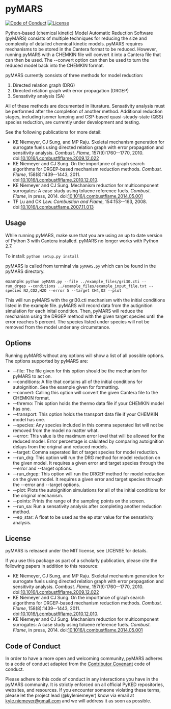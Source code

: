# pyMARS

[![Code of Conduct](https://img.shields.io/badge/code%20of%20conduct-contributor%20covenant-green.svg)](http://contributor-covenant.org/version/1/4/)
[![License](https://img.shields.io/badge/license-MIT-blue.svg)](https://opensource.org/licenses/MIT)

Python-based (chemical kinetic) Model Automatic Reduction Software (pyMARS) consists of multiple techniques for reducing the size and complexity of detailed chemical kinetic models.  pyMARS requires mechanisms to be stored in the Cantera format to be reduced.  However, running pyMARS with a CHEMKIN file will convert it into a Cantera file that can then be used.  The --convert option can then be used to turn the reduced model back into the CHEMKIN format.  

pyMARS currently consists of three methods for model reduction:

 1. Directed relation graph (DRG)
 2. Directed relation graph with error propagation (DRGEP)
 3. Sensativity analysis (SA) 

All of these methods are documented in liturature.  Sensativity analysis must be performed after the completion of another method.  Additional reduction stages, including isomer lumping and CSP-based quasi-steady-state (QSS) species reduction, are currently under development and testing.

See the following publications for more detail:

 * KE Niemeyer, CJ Sung, and MP Raju. Skeletal mechanism generation for surrogate fuels using directed relation graph with error propagation and sensitivity analysis. *Combust. Flame*, 157(9):1760--1770, 2010. doi:[10.1016/j.combustflflame.2009.12.022](http://dx.doi.org/10.1016/j.combustflflame.2009.12.022)
 * KE Niemeyer and CJ Sung. On the importance of graph search algorithms for DRGEP-based mechanism reduction methods. *Combust. Flame*, 158(8):1439--1443, 2011. doi:[10.1016/j.combustflflame.2010.12.010](http://dx.doi.org/10.1016/j.combustflflame.2010.12.010).
 * KE Niemeyer and CJ Sung. Mechanism reduction for multicomponent surrogates: A case study using toluene reference fuels.  *Combust. Flame*, in press, 2014. doi:[10.1016/j.combustflame.2014.05.001](http://dx.doi.org/10.1016/j.combustflame.2014.05.001)
 * TF Lu and CK Law. *Combustion and Flame*, 154:153--163, 2008. doi:[10.1016/j.combustflame.2007.11.013](http://dx.doi.org/10.1016/j.combustflame.2007.11.013)

## Usage

While running pyMARS, make sure that you are using an up to date version of Python 3 with Cantera installed.  pyMARS no longer works with Python 2.7.  

To install:
     `python setup.py install`

pyMARS is called from terminal via `pyMARS.py`
which can be found in the pyMARS directory.

example:
    `python pyMARS.py --file ../example_files/gri30.cti --run_drgep --conditions ../example_files/example_input_file.txt --species N2,CO2,H2O --error 5 --target CH4,O2 --plot`

This will run pyMARS with the gri30.cti mechanism with the initial conditions listed in the example file.  pyMARS will record data from the autignition simulation for each inital condition.  Then, pyMARS will reduce the mechanism using the DRGEP method with the given target species until the error reaches 5 percent.  The species listed under species will not be removed from the model under any circumstance. 

## Options

Running pyMARS without any options will show a list of all possible options.  The options supported by pyMARS are:

  * --file: The file given for this option should be the mechanism for pyMARS to act on.  
  * --conditions: A file that contains all of the initial conditions for autoignition.  See the example given for formatting.  
  * --convert: Calling this option will convert the given Cantera file to the CHEMKIN format.  
  * --thremo: This option holds the thermo data file if your CHEMKIN model has one.  
  * --transport:  This option holds the transport data file if your CHEMKIN model has one.  
  * --species:  Any species included in this comma seperated list will not be removed from the model no matter what.
  * --error:  This value is the maximum error level that will be allowed for the reduced model.  Error percentage is calulated by comparing autoignition delays from the original and reduced models.  
  * --target: Comma seperated list of target species for model reduction.  
  * --run_drg: This option will run the DRG method for model reduction on the given model.  It requires a given error and target species through the --error and --target options.  
  * --run_drgep: This option will run the DRGEP method for model reduction on the given model.  It requires a given error and target species through the --error and --target options. 
  * --plot: Plots the autoignition simulations for all of the initial conditions for the original mechanism.  
  * --points: Prints the range of the sampling points on the screen. 
  * --run_sa: Run a sensativity analysis after completing another reduction method.                           
  * --ep_star: A float to be used as the ep star value for the sensativity analysis.  

## License

pyMARS is released under the MIT license, see LICENSE for details.

If you use this package as part of a scholarly publication, please cite the following papers in addition to this resource:

 * KE Niemeyer, CJ Sung, and MP Raju. Skeletal mechanism generation for surrogate fuels using directed relation graph with error propagation and sensitivity analysis. *Combust. Flame*, 157(9):1760--1770, 2010. doi:[10.1016/j.combustflflame.2009.12.022](http://dx.doi.org/10.1016/j.combustflflame.2009.12.022)
 * KE Niemeyer and CJ Sung. On the importance of graph search algorithms for DRGEP-based mechanism reduction methods. *Combust. Flame*, 158(8):1439--1443, 2011. doi:[10.1016/j.combustflflame.2010.12.010](http://dx.doi.org/10.1016/j.combustflflame.2010.12.010).
 * KE Niemeyer and CJ Sung. Mechanism reduction for multicomponent surrogates: A case study using toluene reference fuels.  *Combust. Flame*, in press, 2014. doi:[10.1016/j.combustflame.2014.05.001](http://dx.doi.org/10.1016/j.combustflame.2014.05.001)

## Code of Conduct

In order to have a more open and welcoming community, pyMARS adheres to a code of conduct adapted from the [Contributor Covenant](http://contributor-covenant.org) code of conduct.

Please adhere to this code of conduct in any interactions you have in the pyMARS community. It is strictly enforced on all official PyKED repositories, websites, and resources. If you encounter someone violating these terms, please let the project lead (@kyleniemeyer) know via email at <kyle.niemeyer@gmail.com> and we will address it as soon as possible.

